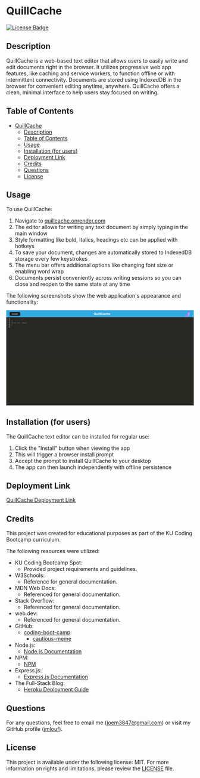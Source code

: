 # QuillCache
[![License Badge](https://img.shields.io/badge/license-MIT-green)](./LICENSE)

## Description
    
QuillCache is a web-based text editor that allows users to easily write and edit documents right in the browser. It utilizes progressive web app features, like caching and service workers, to function offline or with intermittent connectivity. Documents are stored using IndexedDB in the browser for convenient editing anytime, anywhere. QuillCache offers a clean, minimal interface to help users stay focused on writing.
    
## Table of Contents

- [QuillCache](#quillcache)
  - [Description](#description)
  - [Table of Contents](#table-of-contents)
  - [Usage](#usage)
  - [Installation (for users)](#installation-for-users)
  - [Deployment Link](#deployment-link)
  - [Credits](#credits)
  - [Questions](#questions)
  - [License](#license)

## Usage

To use QuillCache:

1. Navigate to [quillcache.onrender.com](https://quillcache.onrender.com)
2. The editor allows for writing any text document by simply typing in the main window 
3. Style formatting like bold, italics, headings etc can be applied with hotkeys
4. To save your document, changes are automatically stored to IndexedDB storage every few keystrokes 
5. The menu bar offers additional options like changing font size or enabling word wrap  
6. Documents persist conveniently across writing sessions so you can close and reopen to the same state at any time

The following screenshots show the web application's appearance and functionality:

![Usage Screenshot](./assets/images/mockup-1.png)

## Installation (for users)

The QuillCache text editor can be installed for regular use:  

1. Click the "Install" button when viewing the app
2. This will trigger a browser install prompt 
3. Accept the prompt to install QuillCache to your desktop
4. The app can then launch independently with offline persistence

## Deployment Link

[QuillCache Deployment Link](https://fast-inlet-34483-835bf7528967.herokuapp.com/)

## Credits

This project was created for educational purposes as part of the KU Coding Bootcamp curriculum.

The following resources were utilized:

- KU Coding Bootcamp Spot:
    - Provided project requirements and guidelines.
- W3Schools:
    - Reference for general documentation.
- MDN Web Docs:
    - Referenced for general documentation.
- Stack Overflow:
    - Referenced for general documentation.
- web.dev:
    - Referenced for general documentation.
- GitHub:
  - [coding-boot-camp](https://github.com/coding-boot-camp):
    - [cautious-meme](https://github.com/coding-boot-camp/cautious-meme)
- Node.js:
    - [Node.js Documentation](https://nodejs.org/docs/latest/api/)
- NPM:
    - [NPM](https://npmjs.com)
- Express.js:
    - [Express.js Documentation](https://expressjs.com/en/guide/routing.html)
- The Full-Stack Blog:
    - [Heroku Deployment Guide](https://coding-boot-camp.github.io/full-stack/heroku/heroku-deployment-guide)

## Questions

For any questions, feel free to email me ([joem3847@gmail.com](mailto:joem3847@gmail.com)) or visit my GitHub profile ([jmlouf](https://github.com/jmlouf/)).

## License

This project is available under the following license: MIT. For more information on rights and limitations, please review the [LICENSE](./LICENSE) file.